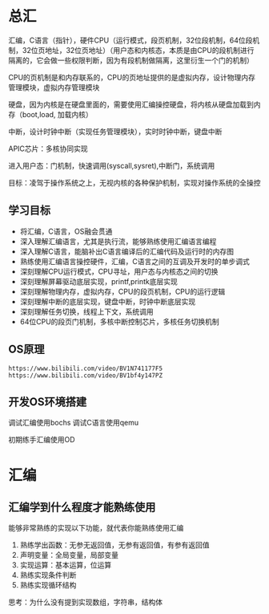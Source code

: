 # 总汇
汇编，C语言（指针），硬件CPU（运行模式，段页机制，32位段机制，64位段机制，32位页地址，32位页地址）（用户态和内核态，本质是由CPU的段机制进行隔离的，它会做一些权限判断，因为有段机制做隔离，这里衍生一个门的机制）

CPU的页机制是和内存联系的，CPU的页地址提供的是虚拟内存，设计物理内存管理模块，虚拟内存管理模块

硬盘，因为内核是在硬盘里面的，需要使用汇编操控硬盘，将内核从硬盘加载到内存（boot,load, 加载内核）

中断，设计时钟中断（实现任务管理模块），实时时钟中断，键盘中断

APIC芯片：多核协同实现

进入用户态：门机制，快速调用(syscall,sysret),中断门，系统调用


目标：凌驾于操作系统之上，无视内核的各种保护机制，实现对操作系统的全操控


## 学习目标
- 将汇编，C语言，OS融会贯通
- 深入理解汇编语言，尤其是执行流，能够熟练使用汇编语言编程
- 深入理解C语言，能脑补出C语言编译后的汇编代码及运行时的内存图
- 熟练使用汇编语言操控硬件，汇编，C语言之间的互调及开发时的单步调式
- 深刻理解CPU运行模式，CPU寻址，用户态与内核态之间的切换
- 深刻理解屏幕驱动底层实现，printf,printk底层实现
- 深刻理解物理内存，虚拟内存，CPU的段页机制，CPU的运行逻辑
- 深刻理解中断的底层实现，键盘中断，时钟中断底层实现
- 深刻理解任务切换，线程上下文，系统调用
- 64位CPU的段页门机制，多核中断控制芯片，多核任务切换机制

## OS原理
```
https://www.bilibili.com/video/BV1N741177F5
https://www.bilibili.com/video/BV1bf4y147PZ
```

## 开发OS环境搭建
调试汇编使用bochs
调试C语言使用qemu

初期练手汇编使用OD

# 汇编
## 汇编学到什么程度才能熟练使用
能够非常熟练的实现以下功能，就代表你能熟练使用汇编

1. 熟练学出函数：无参无返回值，无参有返回值，有参有返回值
2. 声明变量：全局变量，局部变量
3. 实现运算：基本运算，位运算
4. 熟练实现条件判断
5. 熟练实现循环结构

思考：为什么没有提到实现数组，字符串，结构体